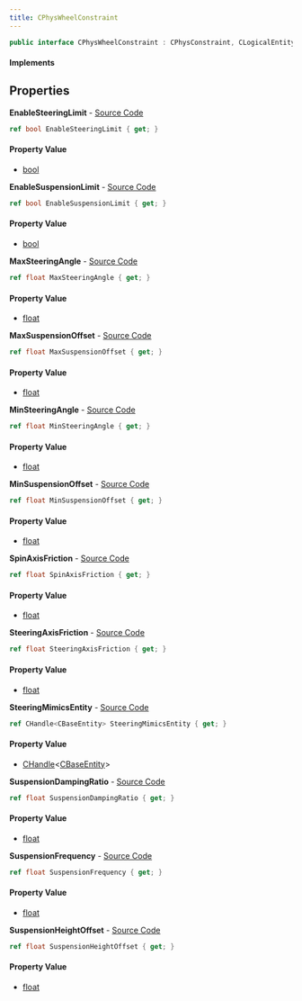 ```yaml
---
title: CPhysWheelConstraint
---
```


```csharp
public interface CPhysWheelConstraint : CPhysConstraint, CLogicalEntity, CServerOnlyEntity, CBaseEntity, CEntityInstance, ISchemaClass<CEntityInstance>, ISchemaClass<CBaseEntity>, ISchemaClass<CServerOnlyEntity>, ISchemaClass<CLogicalEntity>, ISchemaClass<CPhysConstraint>, ISchemaClass<CPhysWheelConstraint>, ISchemaField, ISchemaClass, INativeHandle
```

#### Implements

## Properties

**EnableSteeringLimit** - [Source Code](https://github.com/swiftly-solution/swiftlys2/blob/main/managed/src/SwiftlyS2.Generated/Schemas/Interfaces/CPhysWheelConstraint.cs#L28)

```csharp
ref bool EnableSteeringLimit { get; }
```

#### Property Value

- [bool](https://learn.microsoft.com/dotnet/api/system.boolean)

**EnableSuspensionLimit** - [Source Code](https://github.com/swiftly-solution/swiftlys2/blob/main/managed/src/SwiftlyS2.Generated/Schemas/Interfaces/CPhysWheelConstraint.cs#L22)

```csharp
ref bool EnableSuspensionLimit { get; }
```

#### Property Value

- [bool](https://learn.microsoft.com/dotnet/api/system.boolean)

**MaxSteeringAngle** - [Source Code](https://github.com/swiftly-solution/swiftlys2/blob/main/managed/src/SwiftlyS2.Generated/Schemas/Interfaces/CPhysWheelConstraint.cs#L32)

```csharp
ref float MaxSteeringAngle { get; }
```

#### Property Value

- [float](https://learn.microsoft.com/dotnet/api/system.single)

**MaxSuspensionOffset** - [Source Code](https://github.com/swiftly-solution/swiftlys2/blob/main/managed/src/SwiftlyS2.Generated/Schemas/Interfaces/CPhysWheelConstraint.cs#L26)

```csharp
ref float MaxSuspensionOffset { get; }
```

#### Property Value

- [float](https://learn.microsoft.com/dotnet/api/system.single)

**MinSteeringAngle** - [Source Code](https://github.com/swiftly-solution/swiftlys2/blob/main/managed/src/SwiftlyS2.Generated/Schemas/Interfaces/CPhysWheelConstraint.cs#L30)

```csharp
ref float MinSteeringAngle { get; }
```

#### Property Value

- [float](https://learn.microsoft.com/dotnet/api/system.single)

**MinSuspensionOffset** - [Source Code](https://github.com/swiftly-solution/swiftlys2/blob/main/managed/src/SwiftlyS2.Generated/Schemas/Interfaces/CPhysWheelConstraint.cs#L24)

```csharp
ref float MinSuspensionOffset { get; }
```

#### Property Value

- [float](https://learn.microsoft.com/dotnet/api/system.single)

**SpinAxisFriction** - [Source Code](https://github.com/swiftly-solution/swiftlys2/blob/main/managed/src/SwiftlyS2.Generated/Schemas/Interfaces/CPhysWheelConstraint.cs#L36)

```csharp
ref float SpinAxisFriction { get; }
```

#### Property Value

- [float](https://learn.microsoft.com/dotnet/api/system.single)

**SteeringAxisFriction** - [Source Code](https://github.com/swiftly-solution/swiftlys2/blob/main/managed/src/SwiftlyS2.Generated/Schemas/Interfaces/CPhysWheelConstraint.cs#L34)

```csharp
ref float SteeringAxisFriction { get; }
```

#### Property Value

- [float](https://learn.microsoft.com/dotnet/api/system.single)

**SteeringMimicsEntity** - [Source Code](https://github.com/swiftly-solution/swiftlys2/blob/main/managed/src/SwiftlyS2.Generated/Schemas/Interfaces/CPhysWheelConstraint.cs#L38)

```csharp
ref CHandle<CBaseEntity> SteeringMimicsEntity { get; }
```

#### Property Value

- [CHandle](/docs/api/shared/natives/chandle-1)<[CBaseEntity](/docs/api/shared/schemadefinitions/cbaseentity)>

**SuspensionDampingRatio** - [Source Code](https://github.com/swiftly-solution/swiftlys2/blob/main/managed/src/SwiftlyS2.Generated/Schemas/Interfaces/CPhysWheelConstraint.cs#L18)

```csharp
ref float SuspensionDampingRatio { get; }
```

#### Property Value

- [float](https://learn.microsoft.com/dotnet/api/system.single)

**SuspensionFrequency** - [Source Code](https://github.com/swiftly-solution/swiftlys2/blob/main/managed/src/SwiftlyS2.Generated/Schemas/Interfaces/CPhysWheelConstraint.cs#L16)

```csharp
ref float SuspensionFrequency { get; }
```

#### Property Value

- [float](https://learn.microsoft.com/dotnet/api/system.single)

**SuspensionHeightOffset** - [Source Code](https://github.com/swiftly-solution/swiftlys2/blob/main/managed/src/SwiftlyS2.Generated/Schemas/Interfaces/CPhysWheelConstraint.cs#L20)

```csharp
ref float SuspensionHeightOffset { get; }
```

#### Property Value

- [float](https://learn.microsoft.com/dotnet/api/system.single)

